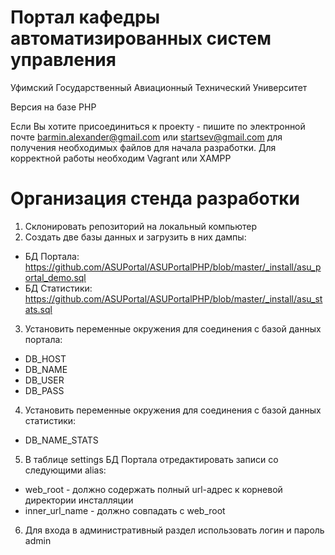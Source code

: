 Портал кафедры автоматизированных систем управления
=========
Уфимский Государственный Авиационный Технический Университет

Версия на базе PHP

Если Вы хотите присоединиться к проекту - пишите по электронной почте barmin.alexander@gmail.com или
startsev@gmail.com для получения необходимых файлов для начала разработки. Для корректной работы необходим Vagrant или XAMPP


Организация стенда разработки
=========

1. Склонировать репозиторий на локальный компьютер
2. Создать две базы данных и загрузить в них дампы:
  * БД Портала: https://github.com/ASUPortal/ASUPortalPHP/blob/master/_install/asu_portal_demo.sql
  * БД Статистики: https://github.com/ASUPortal/ASUPortalPHP/blob/master/_install/asu_stats.sql
3. Установить переменные окружения для соединения с базой данных портала:
  * DB_HOST
  * DB_NAME
  * DB_USER
  * DB_PASS
4. Установить переменные окружения для соединения с базой данных статистики:
  * DB_NAME_STATS
5. В таблице settings БД Портала отредактировать записи со следующими alias:
  * web_root - должно содержать полный url-адрес к корневой директории инсталляции
  * inner_url_name - должно совпадать с web_root
6. Для входа в административный раздел использовать логин и пароль admin

